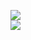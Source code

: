 [![](https://img.shields.io/badge/Made%20With-Github%20Spray-lightgrey.svg?style=for-the-badge&logo=github)](https://github.com/Annihil/github-spray#1934)  
[![](https://i.imgur.com/2DrTn0Z.gif)](https://github.com/Annihil/github-spray)